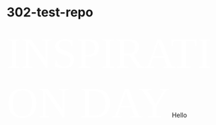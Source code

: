 # 302-test-repo
<span style="color:#fff; font-family: 'Georgia'; font-size: 7em;">INSPIRATION DAY</span>
Hello
